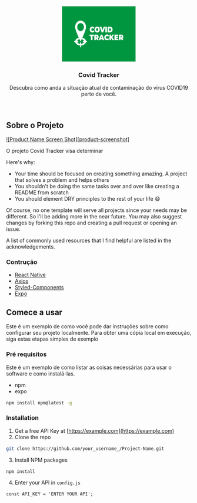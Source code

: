 <!-- PROJECT LOGO -->
<br />
<p align="center">
  <a href="https://github.com/othneildrew/Best-README-Template">
    <img src="/src/assets/covidtrackerLogo.png" alt="Logo" width="200" height="150">
  </a>

  <h3 align="center">Covid Tracker</h3>

  <p align="center">
  Descubra como anda a situação atual de contaminação do vírus COVID19 perto de você.
    <br />
    <br />
    <br />
  </p>
</p>

<!-- ABOUT THE PROJECT -->
## Sobre o Projeto

[![Product Name Screen Shot][product-screenshot]](https://example.com)

O projeto Covid Tracker visa determinar 

Here's why:
* Your time should be focused on creating something amazing. A project that solves a problem and helps others
* You shouldn't be doing the same tasks over and over like creating a README from scratch
* You should element DRY principles to the rest of your life :smile:

Of course, no one template will serve all projects since your needs may be different. So I'll be adding more in the near future. You may also suggest changes by forking this repo and creating a pull request or opening an issue.

A list of commonly used resources that I find helpful are listed in the acknowledgements.

### Contrução

* [React Native](https://reactnative.dev/)
* [Axios](https://github.com/axios/axios)
* [Styled-Components](https://styled-components.com/)
* [Expo](https://docs.expo.io/)



<!-- GETTING STARTED -->
## Comece a usar

Este é um exemplo de como você pode dar instruções sobre como configurar seu projeto localmente.
Para obter uma cópia local em execução, siga estas etapas simples de exemplo

### Pré requisitos

Este é um exemplo de como listar as coisas necessárias para usar o software e como instalá-las.
* npm
* expo
```sh
npm install npm@latest -g
```

### Installation

1. Get a free API Key at [https://example.com](https://example.com)
2. Clone the repo
```sh
git clone https://github.com/your_username_/Project-Name.git
```
3. Install NPM packages
```sh
npm install
```
4. Enter your API in `config.js`
```JS
const API_KEY = 'ENTER YOUR API';
```
